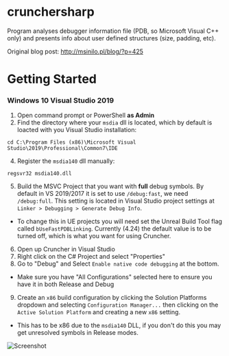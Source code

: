 # crunchersharp
Program analyses debugger information file (PDB, so Microsoft Visual C++ only) and presents info about user defined structures (size, padding, etc). 

Original blog post: http://msinilo.pl/blog/?p=425
# Getting Started

### Windows 10 Visual Studio 2019

1. Open command prompt or PowerShell **as Admin** 
3. Find the directory where your `msdia` dll is located, which by default is loacted with you Visual Studio installation:

  ```
  cd C:\Program Files (x86)\Microsoft Visual Studio\2019\Professional\Common7\IDE
  ```

4. Register the `msdia140` dll manually: 

  ```
  regsvr32 msdia140.dll
  ```

5. Build the MSVC Project that you want with **full** debug symbols. By default in VS 2019/2017 it is set to 
use `/debug:fast`, we need `/debug:full`. This setting is located in Visual Studio project settings at `Linker > Debugging > Generate Debug Info`.
 * To change this in UE projects you will need set the Unreal Build Tool flag called `bUseFastPDBLinking`.
  Currently (4.24) the default value is to be turned off, which is what you want for using Cruncher. 

6. Open up Cruncher in Visual Studio
7. Right click on the C# Project and select "Properties"
8. Go to "Debug" and Select `Enable native code debugging` at the bottom. 
  * Make sure you have "All Configurations" selected here to ensure you have it in both Release and Debug
9. Create an `x86` build configuration by clicking the Solution Platforms dropdown and selecting `Configuration Manager...` 
   then clicking on the `Active Solution Platform` and creating a new `x86` setting.
  * This has to be x86 due to the `msdia140` DLL, if you don't do this you may get unresolved symbols in Release modes. 


![Screenshot](http://msinilo.pl/blog2/images/Crunchingbytes_118E2/cruncher.jpg "Example screenshot")